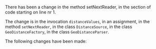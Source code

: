 There has been a change in the method setNextReader, in the section of code starting on line nr 1.
  
The change is in the invocation ```distanceValues```, in an assignment, in the method ```setNextReader```, in the class ```DistanceSource```, in the class ```GeoDistanceFactory```, in the class ```GeoDistanceParser```.
  
The following changes have been made:  
